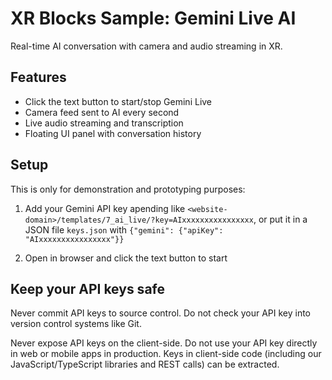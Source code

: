 # XR Blocks Sample: Gemini Live AI

Real-time AI conversation with camera and audio streaming in XR.

## Features

- Click the text button to start/stop Gemini Live
- Camera feed sent to AI every second
- Live audio streaming and transcription
- Floating UI panel with conversation history

## Setup

This is only for demonstration and prototyping purposes:

1. Add your Gemini API key apending like `<website-domain>/templates/7_ai_live/?key=AIxxxxxxxxxxxxxxxx`,
or put it in a JSON file `keys.json` with
`{"gemini": {"apiKey": "AIxxxxxxxxxxxxxxxx"}}`

2. Open in browser and click the text button to start

## Keep your API keys safe

Never commit API keys to source control. Do not check your API key into version
control systems like Git.

Never expose API keys on the client-side. Do not use your API key directly in
web or mobile apps in production. Keys in client-side code
(including our JavaScript/TypeScript libraries and REST calls) can be extracted.
